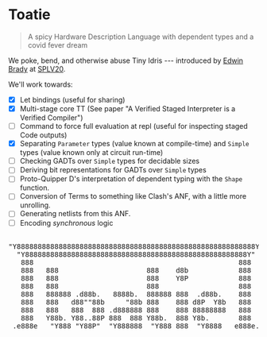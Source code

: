 # Toatie

> A spicy Hardware Description Language with dependent types
> and a covid fever dream

We poke, bend, and otherwise abuse Tiny Idris --- introduced by
[Edwin Brady](https://github.com/edwinb) at
[SPLV20](https://github.com/edwinb/SPLV20).

We'll work towards:

  - [X] Let bindings (useful for sharing)
  - [X] Multi-stage core TT (See paper "A Verified Staged Interpreter is a
        Verified Compiler")
  - [ ] Command to force full evaluation at repl (useful for inspecting staged
        Code outputs)
  - [X] Separating `Parameter` types (value known at compile-time) and `Simple`
        types (value known only at circuit run-time)
  - [ ] Checking GADTs over `Simple` types for decidable sizes
  - [ ] Deriving bit representations for GADTs over `Simple` types
  - [ ] Proto-Quipper D's interpretation of dependent typing with the `Shape`
        function.
  - [ ] Conversion of Terms to something like Clash's ANF, with a little more
        unrolling.
  - [ ] Generating netlists from this ANF.
  - [ ] Encoding _synchronous_ logic

<pre>

"Y888888888888888888888888888888888888888888888888888888888Y"
  "Y88888888888888888888888888888888888888888888888888888Y"
   888                                                 888
   888   888                     888    d8b            888
   888   888                     888    Y8P            888
   888   888                     888                   888
   888   888888 .d88b.   8888b.  888888 888  .d88b.    888
   888   888   d88""88b     "88b 888    888 d8P  Y8b   888
   888   888   888  888 .d888888 888    888 88888888   888
   888   Y88b. Y88..88P 888  888 Y88b.  888 Y8b.       888
 .e888e   "Y888 "Y88P"  "Y888888  "Y888 888  "Y8888   e888e. 
</pre>                                               
